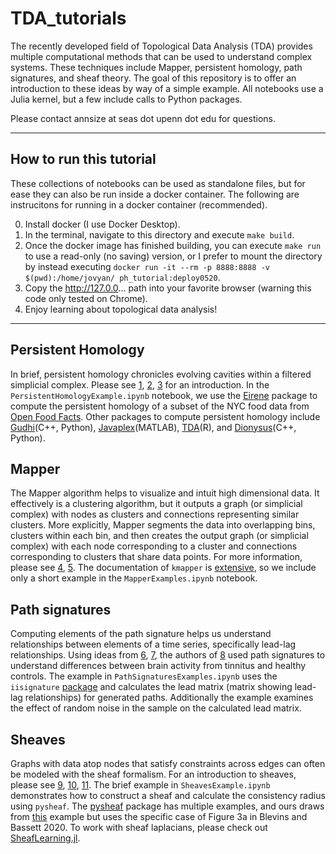 # TDA_tutorials

The recently developed field of Topological Data Analysis (TDA) provides multiple computational methods that can be used to understand complex systems. These techniques include Mapper, persistent homology, path signatures, and sheaf theory. The goal of this repository is to offer an introduction to these ideas by way of a simple example. All notebooks use a Julia kernel, but a few include calls to Python packages.

Please contact annsize at seas dot upenn dot edu for questions.



------
## How to run this tutorial

These collections of notebooks can be used as standalone files, but for ease they can also be run inside a docker container. The following are instrucitons for running in a docker container (recommended).

0. Install docker (I use Docker Desktop).
1. In the terminal, navigate to this directory and execute `make build`.
2. Once the docker image has finished building, you can execute `make run` to use a read-only (no saving) version, or I prefer to mount the directory by instead executing `docker run -it --rm -p 8888:8888 -v $(pwd):/home/jovyan/ ph_tutorial:deploy0520`.
3. Copy the http://127.0.0... path into your favorite browser (warning this code only tested on Chrome).
4. Enjoy learning about topological data analysis!

------


## Persistent Homology

In brief, persistent homology chronicles evolving cavities within a filtered simplicial complex. Please see [1](https://epjdatascience.springeropen.com/articles/10.1140/epjds/s13688-017-0109-5), [2](https://www.ams.org/journals/bull/2009-46-02/S0273-0979-09-01249-X/S0273-0979-09-01249-X.pdf), [3](https://www.mitpressjournals.org/doi/pdf/10.1162/netn_a_00073) for an introduction. In the `PersistentHomologyExample.ipynb` notebook, we use the [Eirene](https://github.com/Eetion/Eirene.jl) package to compute the persistent homology of a subset of the NYC food data from [Open Food Facts](https://world.openfoodfacts.org/). Other packages to compute persistent homology include [Gudhi](http://gudhi.gforge.inria.fr/)(C++, Python), [Javaplex](http://appliedtopology.github.io/javaplex/)(MATLAB), [TDA](https://cran.r-project.org/web/packages/TDA/)(R), and [Dionysus](https://www.mrzv.org/software/dionysus/)(C++, Python).


## Mapper

The Mapper algorithm helps to visualize and intuit high dimensional data. It effectively is a clustering algorithm, but it outputs a graph (or simplicial complex) with nodes as clusters and connections representing similar clusters. More explicitly, Mapper segments the data into overlapping bins, clusters within each bin, and then creates the output graph (or simplicial complex) with each node corresponding to a cluster and connections corresponding to clusters that share data points. For more information, please see [4](https://www.ayasdi.com/wp-content/uploads/2015/02/Topological_Methods_for_the_Analysis_of_High_Dimensional_Data_Sets_and_3D_Object_Recognition.pdf), [5](http://web.stanford.edu/group/bdl/papers/saggar-tda-mapper-cme/). The documentation of `kmapper` is [extensive](https://pypi.org/project/kmapper/), so we include only a short example in the `MapperExamples.ipynb` notebook.


## Path signatures

Computing elements of the path signature helps us understand relationships between elements of a time series, specifically lead-lag relationships. Using ideas from [6](https://arxiv.org/abs/1405.4537), [7](https://projecteuclid.org/euclid.bams/1183539443), the authors of [8](https://www.mitpressjournals.org/doi/full/10.1162/NETN_a_00053) used path signatures to understand differences between brain activity from tinnitus and healthy controls. The example in `PathSignaturesExamples.ipynb` uses the `iisignature` [package](https://pypi.org/project/iisignature/) and calculates the lead matrix (matrix showing lead-lag relationships) for generated paths. Additionally the example examines the effect of random noise in the sample on the calculated lead matrix.


## Sheaves

Graphs with data atop nodes that satisfy constraints across edges can often be modeled with the sheaf formalism. For an introduction to sheaves, please see [9](https://www.math.upenn.edu/~jhansen/content/gentleintroduction.pdf), [10](https://arxiv.org/abs/1303.3255), [11](https://arxiv.org/abs/1603.01446). The brief example in `SheavesExample.ipynb` demonstrates how to construct a sheaf and calculate the consistency radius using `pysheaf`. The [pysheaf](https://github.com/kb1dds/pysheaf) package has multiple examples, and ours draws from [this](https://github.com/kb1dds/pysheaf/blob/master/pysheaf/consistencyFiltrationExample.py) example but uses the specific case of Figure 3a in Blevins and Bassett 2020. To work with sheaf laplacians, please check out [SheafLearning.jl](https://github.com/hansenjakob/SheafLearning.jl).
